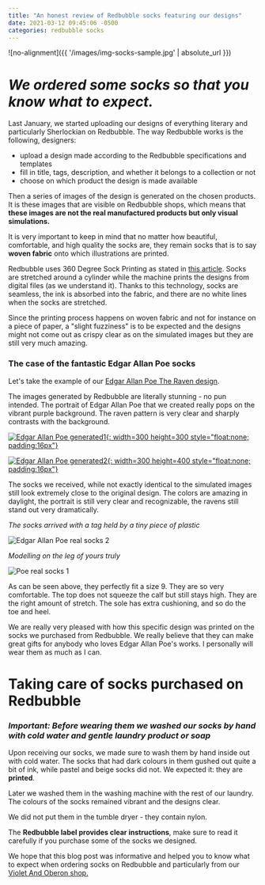 ```yaml
---
title: "An honest review of Redbubble socks featuring our designs"
date: 2021-03-12 09:45:06 -0500
categories: redbubble socks
---
```


![no-alignment]({{ '/images/img-socks-sample.jpg' | absolute_url }})

# *We ordered some socks so that you know what to expect.*

Last January, we started uploading our designs of everything literary and particularly Sherlockian on Redbubble. The way Redbubble works is the following, designers:
* upload a design made according to the Redbubble specifications and templates
* fill in title, tags, description, and whether it belongs to a collection or not
* choose on which product the design is made available

Then a series of images of the design is generated on the chosen products. It is these images that are visible on Redbubble shops, which means that **these images are not the real manufactured products but only visual simulations.**

It is very important to keep in mind that no matter how beautiful, comfortable, and high quality the socks are, they remain socks that is to say **woven fabric** onto which illustrations are printed.

Redbubble uses 360 Degree Sock Printing as stated in [this article](https://blog.redbubble.com/2019/09/say-hello-to-new-socks-and-comforters/). Socks are stretched around a cylinder while the machine prints the designs from digital files (as we understand it). Thanks to this technology, socks are seamless, the ink is absorbed into the fabric, and there are no white lines when the socks are stretched. 

Since the printing process happens on woven fabric and not for instance on a piece of paper, a "slight fuzziness" is to be expected and the designs might not come out as crispy clear as on the simulated images but they are still very much amazing.


### The case of the fantastic Edgar Allan Poe socks

Let's take the example of our [Edgar Allan Poe The Raven design](https://www.redbubble.com/i/socks/Edgar-Allan-Poe-Raven-by-VioletAndOberon/70129308.9HZ1B).

The images generated by Redbubble are literally stunning - no pun intended. The portrait of Edgar Allan Poe that we created really pops on the vibrant purple background. The raven pattern is very clear and sharply contrasts with the background.


[![Edgar Allan Poe generated1](/images/img-poe-generated-1.jpg){: width=300 height=300 style="float:none; padding:16px"}](https://www.redbubble.com/i/socks/Edgar-Allan-Poe-Raven-by-VioletAndOberon/70129308.9HZ1B)


[![Edgar Allan Poe generated2](/images/img-poe-generated-2.jpg){: width=300 height=400 style="float:none; padding:16px"}](https://www.redbubble.com/i/socks/Edgar-Allan-Poe-Raven-by-VioletAndOberon/70129308.9HZ1B)


The socks we received, while not exactly identical to the simulated images still look extremely close to the original design. The colors are amazing in daylight, the portrait is still very clear and recognizable, the ravens still stand out very dramatically.

*The socks arrived with a tag held by a tiny piece of plastic*

![Edgar Allan Poe real socks 2](/images/img-poe-real-2.jpg)


*Modelling on the leg of yours truly*

![Poe real socks 1](/images/img-poe-real-1.JPG)



As can be seen above, they perfectly fit a size 9. They are so very comfortable. The top does not squeeze the calf but still stays high. They are the right amount of stretch. The sole has extra cushioning, and so do the toe and heel.


We are really very pleased with how this specific design was printed on the socks we purchased from Redbubble. We really believe that they can make great gifts for anybody who loves Edgar Allan Poe's works. I personally will wear them as much as I can. 


# Taking care of socks purchased on Redbubble

### *Important: Before wearing them we washed our socks by hand with cold water and gentle laundry product or soap*


Upon receiving our socks, we made sure to wash them by hand inside out with cold water. The socks that had dark colours in them gushed out quite a bit of ink, while pastel and beige socks did not. We expected it: they are **printed**. 


Later we washed them in the washing machine with the rest of our laundry. The colours of the socks remained vibrant and the designs clear.


We did not put them in the tumble dryer - they contain nylon. 


The **Redbubble label provides clear instructions**, make sure to read it carefully if you purchase some of the socks we designed.


We hope that this blog post was informative and helped you to know what to expect when ordering socks on Redbubble and particularly from our [Violet And Oberon shop.](https://www.redbubble.com/people/VioletAndOberon/shop)






